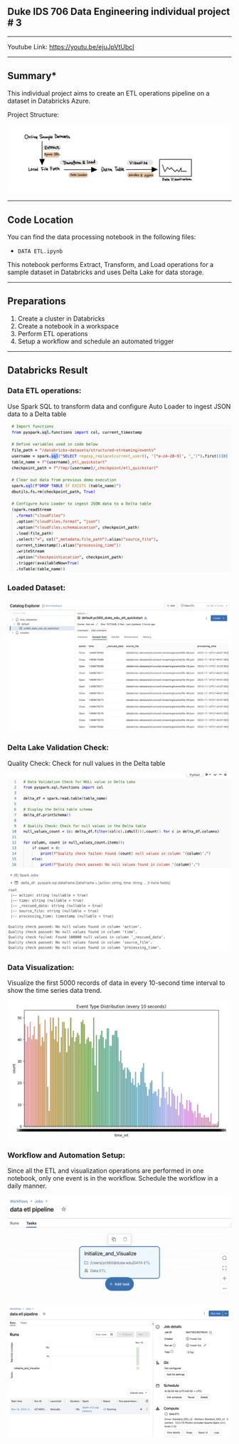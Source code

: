 ## Duke IDS 706 Data Engineering individual project # 3
---

Youtube Link: 
https://youtu.be/ejuJpVtUbcI

---

## Summary*

This individual project aims to create an ETL operations pipeline on a dataset in Databricks Azure.

Project Structure:

![structure](<img/str.jpeg>)


---
## Code Location

You can find the data processing notebook in the following files:
- `DATA ETL.ipynb`

This notebook performs Extract, Transform, and Load operations for a sample dataset in Databricks and uses Delta Lake for data storage.

---

## Preparations

1. Create a cluster in Databricks
2. Create a notebook in a workspace
3. Perform ETL operations
4. Setup a workflow and schedule an automated trigger

---

## Databricks Result

### Data ETL operations:
Use Spark SQL to transform data and configure Auto Loader to ingest JSON data to a Delta table

![DATA ETL](<img/data_etl.png>)

### Loaded Dataset:

![DATA LOADED](<img/data_loaded.png>)

### Delta Lake Validation Check:

Quality Check: Check for null values in the Delta table

![Validation Check](<img/validation_check.png>)

### Data Visualization:

Visualize the first 5000 records of data in every 10-second time interval to show the time series data trend.

![Data Visualization](<img/data_visualize.png>)

### Workflow and Automation Setup:

Since all the ETL and visualization operations are performed in one notebook, only one event is in the workflow.
Schedule the workflow in a daily manner.

![Workflow](<img/single_work.png>)

![scheduled](<img/workflow_scheduled.png>)


